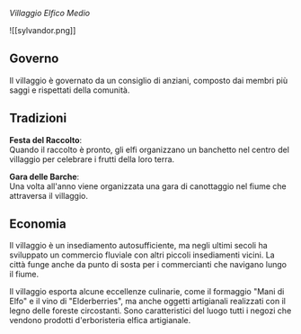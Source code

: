 *Villaggio Elfico Medio*

![[sylvandor.png]]

## Governo

Il villaggio è governato da un consiglio di anziani, composto dai membri più saggi e rispettati della comunità.

## Tradizioni

**Festa del Raccolto**:  
Quando il raccolto è pronto, gli elfi organizzano un banchetto nel centro del villaggio per celebrare i frutti della loro terra.

**Gara delle Barche**:  
Una volta all'anno viene organizzata una gara di canottaggio nel fiume che attraversa il villaggio.

## Economia

Il villaggio è un insediamento autosufficiente, ma negli ultimi secoli ha sviluppato un commercio fluviale con altri piccoli insediamenti vicini. La città funge anche da punto di sosta per i commercianti che navigano lungo il fiume.

Il villaggio esporta alcune eccellenze culinarie, come il formaggio "Mani di Elfo" e il vino di "Elderberries", ma anche oggetti artigianali realizzati con il legno delle foreste circostanti. Sono caratteristici del luogo tutti i negozi che vendono prodotti d'erboristeria elfica artigianale.